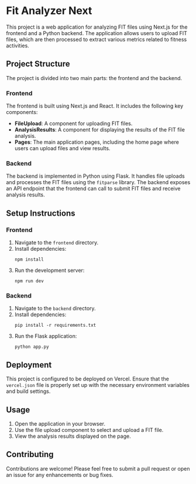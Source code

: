 # Fit Analyzer Next

This project is a web application for analyzing FIT files using Next.js for the frontend and a Python backend. The application allows users to upload FIT files, which are then processed to extract various metrics related to fitness activities.

## Project Structure

The project is divided into two main parts: the frontend and the backend.

### Frontend

The frontend is built using Next.js and React. It includes the following key components:

- **FileUpload**: A component for uploading FIT files.
- **AnalysisResults**: A component for displaying the results of the FIT file analysis.
- **Pages**: The main application pages, including the home page where users can upload files and view results.

### Backend

The backend is implemented in Python using Flask. It handles file uploads and processes the FIT files using the `fitparse` library. The backend exposes an API endpoint that the frontend can call to submit FIT files and receive analysis results.

## Setup Instructions

### Frontend

1. Navigate to the `frontend` directory.
2. Install dependencies:
   ```
   npm install
   ```
3. Run the development server:
   ```
   npm run dev
   ```

### Backend

1. Navigate to the `backend` directory.
2. Install dependencies:
   ```
   pip install -r requirements.txt
   ```
3. Run the Flask application:
   ```
   python app.py
   ```

## Deployment

This project is configured to be deployed on Vercel. Ensure that the `vercel.json` file is properly set up with the necessary environment variables and build settings.

## Usage

1. Open the application in your browser.
2. Use the file upload component to select and upload a FIT file.
3. View the analysis results displayed on the page.

## Contributing

Contributions are welcome! Please feel free to submit a pull request or open an issue for any enhancements or bug fixes.